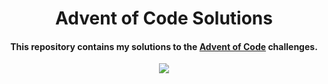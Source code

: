 <h1 align="center">
  Advent of Code Solutions
</h1>

<h4 align="center">This repository contains my solutions to the <a href="https://adventofcode.com/">Advent of Code</a> challenges.</h4>

<p align="center">
    <a href="https://s.xhyrom.dev/discord" alt="Discord">
        <img src="https://img.shields.io/discord/1046534628577640528?label=discord&style=for-the-badge&color=2fbfc4"/>
    </a>
</p>
